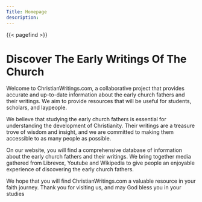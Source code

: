 ```yaml
---
Title: Homepage
description: 
---
```


{{< pagefind >}}


# Discover The Early Writings Of The Church
Welcome to ChristianWritings.com, a collaborative project that provides accurate and up-to-date information about the early church fathers and their writings. We aim to provide resources that will be useful for students, scholars, and laypeople.

We believe that studying the early church fathers is essential for understanding the development of Christianity. Their writings are a treasure trove of wisdom and insight, and we are committed to making them accessible to as many people as possible.

On our website, you will find a comprehensive database of information about the early church fathers and their writings. We bring together media gathered from Librevox, Youtube and Wikipedia to give people an enjoyable experience of discovering the early church fathers.

We hope that you will find ChristianWritings.com a valuable resource in your faith journey. Thank you for visiting us, and may God bless you in your studies